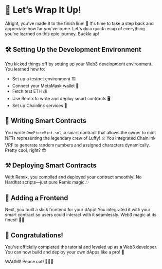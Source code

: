# 🚀 Let’s Wrap It Up!

Alright, you've made it to the finish line! 🎉 It's time to take a step back and appreciate how far you've come. Let's do a quick recap of everything you've learned on this epic journey. Buckle up!

## 🛠 Setting Up the Development Environment

You kicked things off by setting up your Web3 development environment. You learned how to:

- Set up a testnet environment 🏗
- Connect your MetaMask wallet 🔑
- Fetch test ETH 💰
- Use Remix to write and deploy smart contracts 🖥
- Set up Chainlink services 🔗

## 📜 Writing Smart Contracts

You wrote `OnePieceMint.sol`, a smart contract that allows the owner to mint NFTs representing the legendary crew of Luffy! ☠️ You integrated Chainlink VRF to generate random numbers and assigned characters dynamically. Pretty cool, right? 😎

## ⚒️ Deploying Smart Contracts

With Remix, you compiled and deployed your contract smoothly! No Hardhat scripts—just pure Remix magic.✨

## 🎨 Adding a Frontend

Next, you built a slick frontend for your dApp! You integrated it with your smart contract so users could interact with it seamlessly. Web3 magic at its finest! 🧙‍♂️

## 🎊 Congratulations!

You've officially completed the tutorial and leveled up as a Web3 developer. You can now build and deploy your own dApps like a pro! 💪

WAGMI! Peace out! ✌🏻🔮
